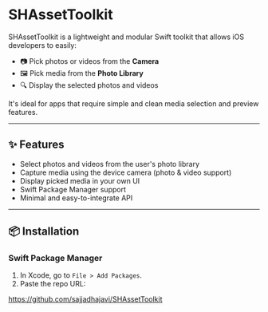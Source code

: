 # SHAssetToolkit

SHAssetToolkit is a lightweight and modular Swift toolkit that allows iOS developers to easily:

- 📷 Pick photos or videos from the **Camera**
- 🖼 Pick media from the **Photo Library**
- 🔍 Display the selected photos and videos

It's ideal for apps that require simple and clean media selection and preview features.

---

## ✨ Features

- Select photos and videos from the user's photo library
- Capture media using the device camera (photo & video support)
- Display picked media in your own UI
- Swift Package Manager support
- Minimal and easy-to-integrate API

---

## 📦 Installation

### Swift Package Manager

1. In Xcode, go to `File > Add Packages`.
2. Paste the repo URL:

https://github.com/sajjadhajavi/SHAssetToolkit